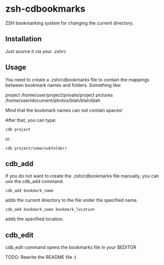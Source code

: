 zsh-cdbookmarks
===============

ZSH bookmarking system for changing the current directory.

Installation
------------

Just source it via your .zshrc

Usage
-----

You need to create a .zsh/cdbookmarks file to contain the mappings between bookmark names and folders. Something like:

project   /home/user/project/private/project
pictures  /home/user/document/photos/blah/blah/blah

Mind that the bookmark names can not contain spaces!

After that, you can type:

    cdb project

or

    cdb project/some/subfolder/

cdb_add
-------

If you do not want to create the .zsh/cdbookmarks file manually, you can use the cdb_add command.

    cdb_add bookmark_name

adds the current directory to the file under the specified name.

    cdb_add bookmark_name bookmark_location

adds the specified location.

cdb_edit
--------

cdb_edit command opens the bookmarks file in your $EDITOR


TODO: Rewrite the README file :)
